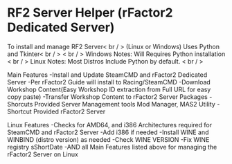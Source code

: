 # RF2 Server Helper (rFactor2 Dedicated Server)
To install and manage RF2 Server< br / >
(Linux or Windows) Uses Python and Tkinter< br / >
< br / >
Windows Notes: Will Requires Python installation < br / >
Linux Notes: Most Distros Include Python by default. < br / >

Main Features
-Install and Update SteamCMD and rFactor2 Dedicated Server
-Per rFactor2 Guide will install to Racing/SteamCMD
-Download Workshop Content(Easy Workshop ID extraction from Full URL for easy copy paste)
-Transfer Workshop Content to rFactor2 Server Packages
-Shorcuts Provided Server Management tools Mod Manager, MAS2 Utility
-Shortcut Provided rFactor2 Server

Linux Features
-Checks for AMD64, and i386 Architectures required for SteamCMD and rFactor2 Server
-Add i386 if needed
-Install WINE and WINBIND (distro version) as needed
-Check WINE VERSION
-Fix WINE registry sShortDate
-AND all Main Features listed above for managing the rFactor2 Server on Linux
